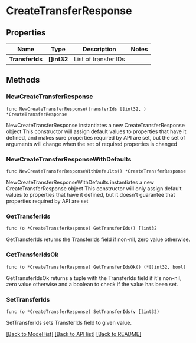 # CreateTransferResponse

## Properties

Name | Type | Description | Notes
------------ | ------------- | ------------- | -------------
**TransferIds** | **[]int32** | List of transfer IDs | 

## Methods

### NewCreateTransferResponse

`func NewCreateTransferResponse(transferIds []int32, ) *CreateTransferResponse`

NewCreateTransferResponse instantiates a new CreateTransferResponse object
This constructor will assign default values to properties that have it defined,
and makes sure properties required by API are set, but the set of arguments
will change when the set of required properties is changed

### NewCreateTransferResponseWithDefaults

`func NewCreateTransferResponseWithDefaults() *CreateTransferResponse`

NewCreateTransferResponseWithDefaults instantiates a new CreateTransferResponse object
This constructor will only assign default values to properties that have it defined,
but it doesn't guarantee that properties required by API are set

### GetTransferIds

`func (o *CreateTransferResponse) GetTransferIds() []int32`

GetTransferIds returns the TransferIds field if non-nil, zero value otherwise.

### GetTransferIdsOk

`func (o *CreateTransferResponse) GetTransferIdsOk() (*[]int32, bool)`

GetTransferIdsOk returns a tuple with the TransferIds field if it's non-nil, zero value otherwise
and a boolean to check if the value has been set.

### SetTransferIds

`func (o *CreateTransferResponse) SetTransferIds(v []int32)`

SetTransferIds sets TransferIds field to given value.



[[Back to Model list]](../README.md#documentation-for-models) [[Back to API list]](../README.md#documentation-for-api-endpoints) [[Back to README]](../README.md)


